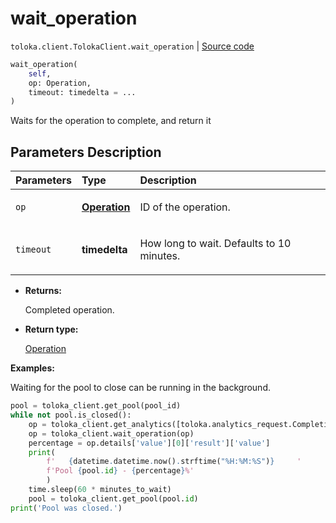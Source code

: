 # wait_operation
`toloka.client.TolokaClient.wait_operation` | [Source code](https://github.com/Toloka/toloka-kit/blob/v0.1.25/src/client/__init__.py#L44)

```python
wait_operation(
    self,
    op: Operation,
    timeout: timedelta = ...
)
```

Waits for the operation to complete, and return it

## Parameters Description

| Parameters | Type | Description |
| :----------| :----| :-----------|
`op`|**[Operation](toloka.client.operations.Operation.md)**|<p>ID of the operation.</p>
`timeout`|**timedelta**|<p>How long to wait. Defaults to 10 minutes.</p>

* **Returns:**

  Completed operation.

* **Return type:**

  [Operation](toloka.client.operations.Operation.md)

**Examples:**

Waiting for the pool to close can be running in the background.

```python
pool = toloka_client.get_pool(pool_id)
while not pool.is_closed():
    op = toloka_client.get_analytics([toloka.analytics_request.CompletionPercentagePoolAnalytics(subject_id=pool.id)])
    op = toloka_client.wait_operation(op)
    percentage = op.details['value'][0]['result']['value']
    print(
        f'   {datetime.datetime.now().strftime("%H:%M:%S")}     '
        f'Pool {pool.id} - {percentage}%'
        )
    time.sleep(60 * minutes_to_wait)
    pool = toloka_client.get_pool(pool.id)
print('Pool was closed.')
```
